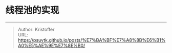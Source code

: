 # 线程池的实现




---

> Author: Kristoffer  
> URL: https://psuvtk.github.io/posts/%E7%BA%BF%E7%A8%8B%E6%B1%A0%E5%AE%9E%E7%8E%B0/  

